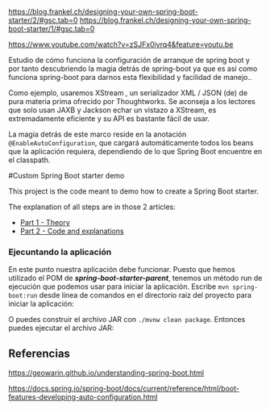 https://blog.frankel.ch/designing-your-own-spring-boot-starter/2/#gsc.tab=0
https://blog.frankel.ch/designing-your-own-spring-boot-starter/1/#gsc.tab=0

https://www.youtube.com/watch?v=zSJFx0iyrq4&feature=youtu.be

Estudio de cómo funciona la configuración de arranque de spring boot y por tanto descubriendo la magia detrás de spring-boot ya que es así como funciona spring-boot para darnos esta flexibilidad y facilidad de manejo..

Como ejemplo, usaremos XStream , un serializador XML / JSON (de) de pura materia prima ofrecido por Thoughtworks. Se aconseja a los lectores que solo usan JAXB y Jackson echar un vistazo a XStream, es extremadamente eficiente y su API es bastante fácil de usar.

La magia detrás de este marco reside en la anotación `@EnableAutoConfiguration`, que cargará automáticamente todos los beans que la aplicación requiera, dependiendo de lo que Spring Boot encuentre en el classpath.

#Custom Spring Boot starter demo

This project is the code meant to demo how to create a Spring Boot starter.

The explanation of all steps are in those 2 articles:

* [Part 1 - Theory](https://blog.frankel.ch/designing-your-own-spring-boot-starter-part-1)
* [Part 2 - Code and explanations](https://blog.frankel.ch/designing-your-own-spring-boot-starter-part-2)


### Ejecuntando la aplicación ###

En este punto nuestra aplicación debe funcionar. Puesto que hemos utilizado el POM de ***spring-boot-starter-parent***, tenemos un método run de ejecución que podemos usar para iniciar la aplicación. Escribe `mvn spring-boot:run` desde línea de comandos en el directorio raíz del proyecto para iniciar la aplicación:

O puedes construir el archivo JAR con `./mvnw clean package`. Entonces puedes ejecutar el archivo JAR:

## Referencias ##

https://geowarin.github.io/understanding-spring-boot.html

https://docs.spring.io/spring-boot/docs/current/reference/html/boot-features-developing-auto-configuration.html
